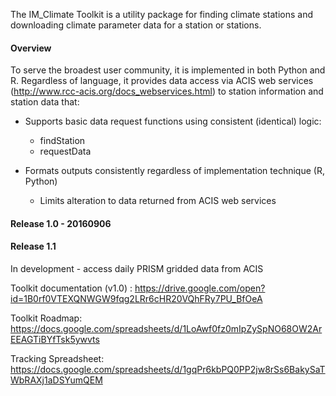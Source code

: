 The IM_Climate Toolkit is a utility package for finding climate stations and downloading climate parameter data for a station or stations.  

#### Overview ####

To serve the broadest user community, it is implemented in both Python and R. Regardless of language, it provides data access via ACIS web services (http://www.rcc-acis.org/docs_webservices.html) to station information and station data that:

+ Supports basic data request functions using consistent (identical) logic:

  * findStation
  * requestData

+ Formats outputs consistently regardless of implementation technique (R, Python)

  * Limits alteration to data returned from ACIS web services
  
#### Release 1.0 - 20160906 ####

#### Release 1.1 ####

In development - access daily PRISM gridded data from ACIS

Toolkit documentation (v1.0) : https://drive.google.com/open?id=1B0rf0VTEXQNWGW9fqg2LRr6cHR20VQhFRy7PU_BfOeA

Toolkit Roadmap: https://docs.google.com/spreadsheets/d/1LoAwf0fz0mIpZySpNO68OW2ArEEAGTiBYfTsk5ywvts

Tracking Spreadsheet: https://docs.google.com/spreadsheets/d/1gqPr6kbPQ0PP2jw8rSs6BakySaTWbRAXj1aDSYumQEM
